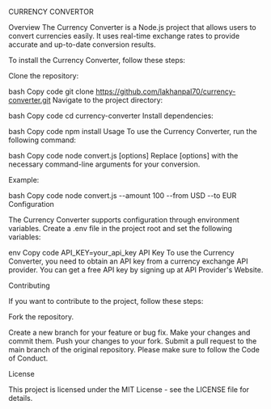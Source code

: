 CURRENCY CONVERTOR

Overview
The Currency Converter is a Node.js project that allows users to convert currencies easily. It uses real-time exchange rates to provide accurate and up-to-date conversion results.


To install the Currency Converter, follow these steps:

Clone the repository:

bash
Copy code
git clone https://github.com/lakhanpal70/currency-converter.git
Navigate to the project directory:

bash
Copy code
cd currency-converter
Install dependencies:

bash
Copy code
npm install
Usage
To use the Currency Converter, run the following command:

bash
Copy code
node convert.js [options]
Replace [options] with the necessary command-line arguments for your conversion.

Example:

bash
Copy code
node convert.js --amount 100 --from USD --to EUR
Configuration

The Currency Converter supports configuration through environment variables. Create a .env file in the project root and set the following variables:

env
Copy code
API_KEY=your_api_key
API Key
To use the Currency Converter, you need to obtain an API key from a currency exchange API provider. You can get a free API key by signing up at API Provider's Website.

Contributing

If you want to contribute to the project, follow these steps:

Fork the repository.

Create a new branch for your feature or bug fix.
Make your changes and commit them.
Push your changes to your fork.
Submit a pull request to the main branch of the original repository.
Please make sure to follow the Code of Conduct.

License

This project is licensed under the MIT License - see the LICENSE file for details.

